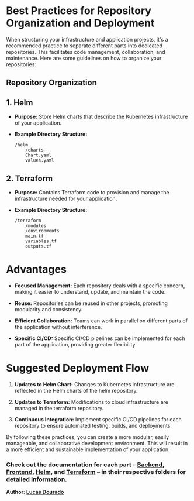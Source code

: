 # Best Practices for Repository Organization and Deployment

When structuring your infrastructure and application projects, it's a recommended practice to separate different parts into dedicated repositories. This facilitates code management, collaboration, and maintenance. Here are some guidelines on how to organize your repositories:

## Repository Organization

## 1. Helm

- **Purpose:** Store Helm charts that describe the Kubernetes infrastructure of your application.

- **Example Directory Structure:**
    ```plaintext
    /helm
        /charts
        Chart.yaml
        values.yaml
## 2. Terraform

- **Purpose:** Contains Terraform code to provision and manage the infrastructure needed for your application.

- **Example Directory Structure:**
    ```plaintext
    /terraform
        /modules
        /environments
        main.tf
        variables.tf
        outputs.tf
# Advantages

- **Focused Management:** Each repository deals with a specific concern, making it easier to understand, update, and maintain the code.

- **Reuse:** Repositories can be reused in other projects, promoting modularity and consistency.

- **Efficient Collaboration:** Teams can work in parallel on different parts of the application without interference.

- **Specific CI/CD:** Specific CI/CD pipelines can be implemented for each part of the application, providing greater flexibility.

# Suggested Deployment Flow

1. **Updates to Helm Chart:** Changes to Kubernetes infrastructure are reflected in the Helm charts of the helm repository.

2. **Updates to Terraform:** Modifications to cloud infrastructure are managed in the terraform repository.

3. **Continuous Integration:** Implement specific CI/CD pipelines for each repository to ensure automated testing, builds, and deployments.

By following these practices, you can create a more modular, easily manageable, and collaborative development environment. This will result in a more efficient and sustainable implementation of your application.

### Check out the documentation for each part – [Backend](./backend/README.md), [Frontend](./frontend/README.md), [Helm](./helm/README.md), and [Terraform](./terraform/README.md) – in their respective folders for detailed information.

**Author: [Lucas Dourado](https://www.linkedin.com/in/lucascdourado/)**

<!-- E aí, me contrata aí? Tô pronto pra somar e botar muita energia boa no time! -->